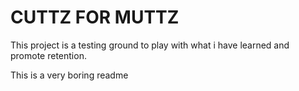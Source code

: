 # CUTTZ FOR MUTTZ

This project is a testing ground to play with what i have learned and promote retention.

This is a very boring readme